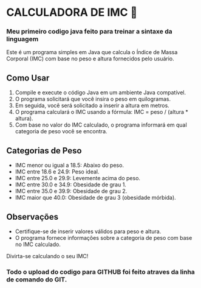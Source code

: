 # CALCULADORA DE IMC 📲

### Meu primeiro codigo java feito para treinar a sintaxe da linguagem
Este é um programa simples em Java que calcula o Índice de Massa Corporal (IMC) com base no peso e altura fornecidos pelo usuário.

## Como Usar

1. Compile e execute o código Java em um ambiente Java compatível.
2. O programa solicitará que você insira o peso em quilogramas.
3. Em seguida, você será solicitado a inserir a altura em metros.
4. O programa calculará o IMC usando a fórmula: IMC = peso / (altura * altura).
5. Com base no valor do IMC calculado, o programa informará em qual categoria de peso você se encontra.

## Categorias de Peso

- IMC menor ou igual a 18.5: Abaixo do peso.
- IMC entre 18.6 e 24.9: Peso ideal.
- IMC entre 25.0 e 29.9: Levemente acima do peso.
- IMC entre 30.0 e 34.9: Obesidade de grau 1.
- IMC entre 35.0 e 39.9: Obesidade de grau 2.
- IMC maior que 40.0: Obesidade de grau 3 (obesidade mórbida).

## Observações

- Certifique-se de inserir valores válidos para peso e altura.
- O programa fornece informações sobre a categoria de peso com base no IMC calculado.

Divirta-se calculando o seu IMC!


### Todo o upload do codigo para GITHUB foi feito atraves da linha de comando do GIT.

